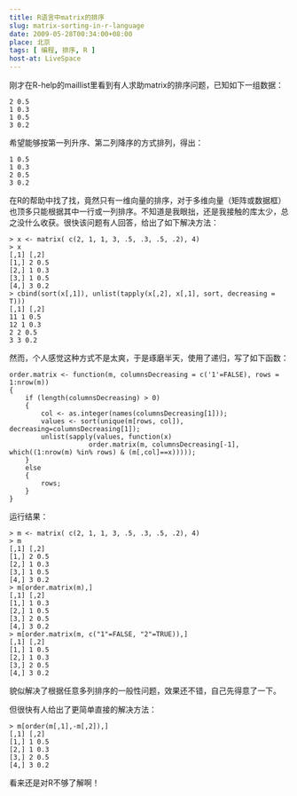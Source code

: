 ```yaml
---
title: R语言中matrix的排序
slug: matrix-sorting-in-r-language
date: 2009-05-28T00:34:00+08:00
place: 北京
tags: [ 编程, 排序, R ]
host-at: LiveSpace
---
```

刚才在R-help的maillist里看到有人求助matrix的排序问题，已知如下一组数据：

    2 0.5
    1 0.3
    1 0.5
    3 0.2

希望能够按第一列升序、第二列降序的方式排列，得出：

    1 0.5
    1 0.3
    2 0.5
    3 0.2

在R的帮助中找了找，竟然只有一维向量的排序，对于多维向量（矩阵或数据框）也顶多只能根据其中一行或一列排序。不知道是我眼拙，还是我接触的库太少，总之没什么收获。很快该问题有人回答，给出了如下解决方法：

    > x <- matrix( c(2, 1, 1, 3, .5, .3, .5, .2), 4)
    > x
    [,1] [,2]
    [1,] 2 0.5
    [2,] 1 0.3
    [3,] 1 0.5
    [4,] 3 0.2
    > cbind(sort(x[,1]), unlist(tapply(x[,2], x[,1], sort, decreasing = T)))
    [,1] [,2]
    11 1 0.5
    12 1 0.3
    2 2 0.5
    3 3 0.2

然而，个人感觉这种方式不是太爽，于是琢磨半天，使用了递归，写了如下函数：

    order.matrix <- function(m, columnsDecreasing = c('1'=FALSE), rows = 1:nrow(m))
    {
        if (length(columnsDecreasing) > 0)
        {
            col <- as.integer(names(columnsDecreasing[1]));
            values <- sort(unique(m[rows, col]), decreasing=columnsDecreasing[1]);
            unlist(sapply(values, function(x)
                        order.matrix(m, columnsDecreasing[-1], which((1:nrow(m) %in% rows) & (m[,col]==x)))));
        }
        else
        {
            rows;
        }
    }

运行结果：

    > m <- matrix( c(2, 1, 1, 3, .5, .3, .5, .2), 4)
    > m
    [,1] [,2]
    [1,] 2 0.5
    [2,] 1 0.3
    [3,] 1 0.5
    [4,] 3 0.2
    > m[order.matrix(m),]
    [,1] [,2]
    [1,] 1 0.3
    [2,] 1 0.5
    [3,] 2 0.5
    [4,] 3 0.2
    > m[order.matrix(m, c("1"=FALSE, "2"=TRUE)),]
    [,1] [,2]
    [1,] 1 0.5
    [2,] 1 0.3
    [3,] 2 0.5
    [4,] 3 0.2

貌似解决了根据任意多列排序的一般性问题，效果还不错，自己先得意了一下。

但很快有人给出了更简单直接的解决方法：

    > m[order(m[,1],-m[,2]),]
    [,1] [,2]
    [1,] 1 0.5
    [2,] 1 0.3
    [3,] 2 0.5
    [4,] 3 0.2

看来还是对R不够了解啊！
